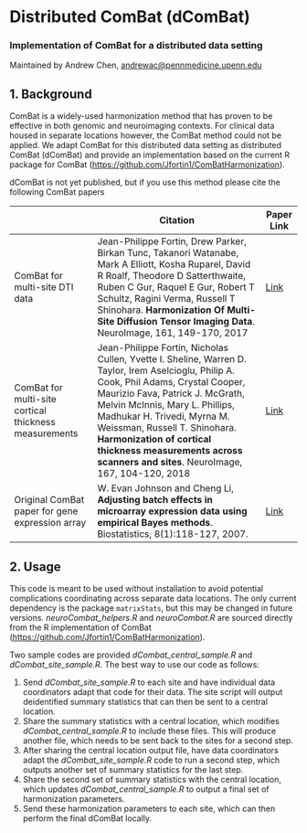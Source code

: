 # Distributed ComBat (dComBat)
### Implementation of ComBat for a distributed data setting

Maintained by Andrew Chen, andrewac@pennmedicine.upenn.edu

## 1. Background
ComBat is a widely-used harmonization method that has proven to be effective in both genomic and neuroimaging contexts. For clinical data housed in separate locations however, the ComBat method could not be applied. We adapt ComBat for this distributed data setting as distributed ComBat (dComBat) and provide an implementation based on the current R package for ComBat (https://github.com/Jfortin1/ComBatHarmonization).

dComBat is not yet published, but if you use this method please cite the following ComBat papers

|       | Citation     | Paper Link
| -------------  | -------------  | -------------  |
| ComBat for multi-site DTI data    | Jean-Philippe Fortin, Drew Parker, Birkan Tunc, Takanori Watanabe, Mark A Elliott, Kosha Ruparel, David R Roalf, Theodore D Satterthwaite, Ruben C Gur, Raquel E Gur, Robert T Schultz, Ragini Verma, Russell T Shinohara. **Harmonization Of Multi-Site Diffusion Tensor Imaging Data**. NeuroImage, 161, 149-170, 2017  |[Link](https://www.sciencedirect.com/science/article/pii/S1053811917306948?via%3Dihub#!)| 
| ComBat for multi-site cortical thickness measurements    | Jean-Philippe Fortin, Nicholas Cullen, Yvette I. Sheline, Warren D. Taylor, Irem Aselcioglu, Philip A. Cook, Phil Adams, Crystal Cooper, Maurizio Fava, Patrick J. McGrath, Melvin McInnis, Mary L. Phillips, Madhukar H. Trivedi, Myrna M. Weissman, Russell T. Shinohara. **Harmonization of cortical thickness measurements across scanners and sites**. NeuroImage, 167, 104-120, 2018  |[Link](https://www.sciencedirect.com/science/article/pii/S105381191730931X)| 
| Original ComBat paper for gene expression array    |  W. Evan Johnson and Cheng Li, **Adjusting batch effects in microarray expression data using empirical Bayes methods**. Biostatistics, 8(1):118-127, 2007.      | [Link](https://academic.oup.com/biostatistics/article/8/1/118/252073/Adjusting-batch-effects-in-microarray-expression) |

## 2. Usage
This code is meant to be used without installation to avoid potential complications coordinating across separate data locations. The only current dependency is the package `matrixStats`, but this may be changed in future versions. *neuroCombat_helpers.R* and *neuroCombat.R* are sourced directly from the R implementation of ComBat (https://github.com/Jfortin1/ComBatHarmonization).

Two sample codes are provided *dCombat_central_sample.R* and *dCombat_site_sample.R*. The best way to use our code as follows:

1. Send *dCombat_site_sample.R* to each site and have individual data coordinators adapt that code for their data. The site script will output deidentified summary statistics that can then be sent to a central location.
2. Share the summary statistics with a central location, which modifies *dCombat_central_sample.R* to include these files. This will produce another file, which needs to be sent back to the sites for a second step.
3. After sharing the central location output file, have data coordinators adapt the *dCombat_site_sample.R* code to run a second step, which outputs another set of summary statistics for the last step.
4. Share the second set of summary statistics with the central location, which updates *dCombat_central_sample.R* to output a final set of harmonization parameters.
5. Send these harmonization parameters to each site, which can then perform the final dComBat locally.